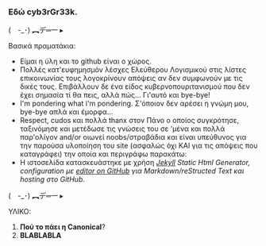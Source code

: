 
### Εδώ cyb3rGr33k. 

(　-_･) ︻デ═一  ▸

Βασικά πραματάκια: 

- Είμαι η ύλη και το github είναι ο χώρος. 
- Πολλές κατ'ευφημησμόν λέσχες Ελεύθερου Λογισμικού στις λίστες επικοινωνίας τους λογοκρίνουν απόψεις αν δεν συμφωνούν με τις δικές τους. Επιβάλλουν δε ένα είδος κυβερνοπουριτανισμού που δεν έχει σημασία τί θα πεις, αλλά πώς... Γι'αυτό και bye-bye!  
- I'm pondering what i'm pondering. Σ'όποιον δεν αρέσει η γνώμη μου, bye-bye απλά και έμορφα... 
- Respect, cudos και πολλά thanx στον Πάνο ο οποίος συγκρότησε, ταξινόμησε και μετέδωσε τις γνώσεις του σε 'μένα και πολλά παρ'ολίγον and/or οιωνεί noobs/στραβάδια και είναι υπεύθυνος για την παρούσα υλοποίηση του site (ασφαλώς όχι ΚΑΙ για τις απόψεις που καταγράφει) την οποία και περιγράφω παρακάτω: 
- Η ιστοσελίδα κατασκευάστηκε με χρήση _[Jekyll](https://jekyllrb.com/) Static Html Generator, configuration με [editor on GitHub](https://github.com/cybergreek/cybergreek.github.io/edit/master/index.md) για Markdown/reStructed Text και hosting στο GitHub_. 


(　-_･) ︻デ═一  ▸

ΥΛΙΚΟ: 

1. **Πού το πάει η Canonical**? 
2. **BLABLABLA**

